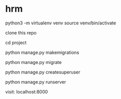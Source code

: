 # hrm
python3 -m virtualenv venv
source venv/bin/activate

clone this repo

cd project

python manage.py makemigrations

python manage.py migrate

python manage.py createsuperuser

python manage.py runserver

visit: localhost:8000

